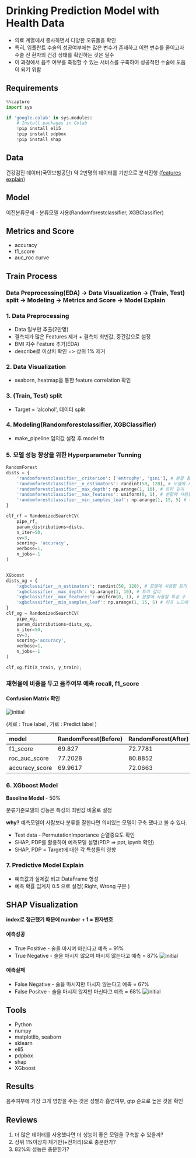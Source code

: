# Drinking Prediction Model with Health Data
* 의료 계열에서 종사하면서 다양한 오류들을 확인
* 특히, 임플란트 수술의 성공여부에는 많은 변수가 존재하고 이런 변수를 줄이고자 수술 전 환자의 건강 상태를 확인하는 것은 필수
* 이 과정에서 음주 여부를 측정할 수 있는 서비스를 구축하여 성공적인 수술에 도움이 되기 위함


## Requirements

```python
%%capture
import sys

if 'google.colab' in sys.modules:
    # Install packages in Colab
    !pip install eli5
    !pip install pdpbox
    !pip install shap
```


## Data
건강검진 데이터(국민보험공단)
약 2만명의 데이터를 기반으로 분석진행
[(features explain)](https://github.com/kimmy-git/Health_data_project/blob/main/features.txt)

## Model
이진분류문제 - 분류모델 사용(Randomforestclassifier, XGBClassifier)

## Metrics and Score
* accuracy
* f1_score
* auc_roc curve

## Train Process
### Data Preprocessing(EDA) -> Data Visualization -> (Train, Test) split -> Modeling -> Metrics and Score -> Model Explain
### 1. Data Preprocessing
* Data 일부만 추출(2만명)
* 결측치가 많은 Features 제거 + 결측치 최빈값, 중간값으로 설정
* BMI 지수 Feature 추가(EDA)
* describe로 이상치 확인 => 상위 1% 제거

### 2. Data Visualization
* seaborn, heatmap을 통한 feature correlation 확인

### 3. (Train, Test) split
* Target = 'alcohol', 데이터 split

### 4. Modeling(Randomforestclassifier, XGBClassifier)
* make_pipeline 임의값 설정 후 model fit

### 5. 모델 성능 향상을 위한 Hyperparameter Tunning
```python
RandomForest
dists = {
    'randomforestclassifier__criterion': ['entrophy', 'gini'], # 분할 품질을 측정하는 기능
    'randomforestclassifier__n_estimators': randint(50, 120), # 모델에 사용할 트리 개수
    'randomforestclassifier__max_depth': np.arange(1, 10), # 트리 깊이
    'randomforestclassifier__max_features': uniform(0, 1), # 분할에 사용할 특성 수
    'randomforestclassifier__min_samples_leaf': np.arange(1, 15, 5) # 리프 노드에 있어야 할 최소 샘플 수
}

clf_rf = RandomizedSearchCV(
    pipe_rf, 
    param_distributions=dists, 
    n_iter=50, 
    cv=3, 
    scoring= 'accuracy',  
    verbose=1,
    n_jobs=-1
)


XGboost
dists_xg = {
    'xgbclassifier__n_estimators': randint(50, 120), # 모델에 사용할 트리 개수
    'xgbclassifier__max_depth': np.arange(1, 10), # 트리 깊이
    'xgbclassifier__max_features': uniform(0, 1), # 분할에 사용할 특성 수
    'xgbclassifier__min_samples_leaf': np.arange(1, 15, 5) # 리프 노드에 있어야 할 최소 샘플 수
}
clf_xg = RandomizedSearchCV(
    pipe_xg, 
    param_distributions=dists_xg, 
    n_iter=50, 
    cv=3, 
    scoring='accuracy',  
    verbose=1,
    n_jobs=-1
)

clf_xg.fit(X_train, y_train);
```
### 재현율에 비중을 두고 음주여부 예측 recall, f1_score
#### Confusion Matrix 확인
![initial](https://user-images.githubusercontent.com/83389640/144187159-6e685fed-43b1-491a-a7b4-efdee5ac0635.png)

(세로 : True label , 가로 : Predict label )

|model|RandomForest(Before)|RandomForest(After)|XGboost(Before)|XGboost(After)|
|:-----|:---------|:--------|:--------|:----------|
|f1_score|69.827|72.7781|72.9101|73.1569|
|roc_auc_score|77.2028|80.8852|81.2516|81.3268|
|accuracy_score|69.9617|72.0663|72.5128|72.8316|

### 6. XGboost Model 
**Baseline Model** - 50%

분류기준모델의 성능은 특성의 최빈값 비율로 설정

**why?** 예측모델이 사람보다 분류를 잘한다면 의미있는 모델이 구축 됐다고 볼 수 있다.

* Test data - PermutationImportance 순열중요도 확인
* SHAP, PDP를 활용하여 예측모델 설명(PDP => ppt, ipynb 확인)
* SHAP, PDP = Target에 대한 각 특성들의 영향

### 7. Predictive Model Explain
* 예측값과 실제값 비교 DataFrame 형성
* 예측 확률 임계치 0.5 으로 설정( Right, Wrong 구분 )

## SHAP Visualization
**index로 접근했기 때문에 number + 1 = 환자번호**
#### 예측성공
* True Positive - 술을 마시며 마신다고 예측 = 91%
* True Negative - 술을 마시지 않으며 마시지 않는다고 예측 = 87%
![initial](https://user-images.githubusercontent.com/83389640/144185757-731d1ac0-967c-4cf1-92f9-aef6a2b4c8a6.png)
#### 예측실패
* False Negative - 술을 마시지만 마시지 않는다고 예측 = 67%
* False Positve - 술을 마시지 않지만 마신다고 예측 = 68%
![initial](https://user-images.githubusercontent.com/83389640/144185800-f7540fea-9873-44f0-946b-d02b5d5c96dc.png)

## Tools
* Python
* numpy
* matplotlib, seaborn
* sklearn
* eli5
* pdpbox
* shap
* XGboost

## Results
음주여부에 가장 크게 영향을 주는 것은 성별과 흡연여부, gtp 순으로 높은 것을 확인

## Reviews
1. 더 많은 데이터를 사용했다면 더 성능이 좋은 모델을 구축할 수 있을까?
2. 상위 1%이상치 제거만(+전처리)으로 충분한가? 
3. 82%의 성능은 충분한가?
